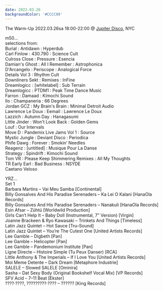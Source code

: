 ```yaml
---
date: 2022.03.26
backgroundColor: '#CCCC99'
---
```


The Warm-Up 2022.03.26sa 18:00-22:00 @ [Jupiter Disco](https://www.jupiterdisco.com/), NYC  

m50...  
selections from:  
Burial : Antidawn : Hyperdub  
Carl Finlow : 430.790 : Science Cult  
Culross Close : Pressure : Esencia  
Damian's Ghost : All I Remember : Astrophonica  
D'Arcangelo : Periscope : Analogical Force  
Details Vol 3 : Rhythm Cult  
Downliners Sekt : Remixes : InFine  
Dreamlogicc : \[whitelabel\] : Sub Terrain  
Dreamlogicc : PTDM1 : Peak Time Dance Music  
Farron : Damaad : Kimochi Sound  
Ilo : Champaneria : 66 Degrees  
Jordan GCZ : My Brain's Brain : Minimal Detroit Audio  
Lawrence Le Doux : Eemail : Lawrence Le Doux  
Lazzich : Autumn Day : Hanagasumi  
Little Jinder : Won't Look Back : Golden Gems  
Louf : Our Intervals  
Move D : Pandemix Live Jams Vol 1 : Source  
Mystic Jungle : Deviant Disco : Periodica  
Phife Dawg : Forever : Smokin’ Needles  
Reagenz : \[untitled\] : Musique Pour La Danse  
Strategy : Spindrift : Kimochi Sound  
Tom VR : Please Keep Shimmering Remixes : All My Thoughts  
TR Early Earl : Bad Business : NSYDE  
Caetano Veloso  

YRZ...  
Set 1  
Barbara Martins – Vai Meu Samba \[Continental\]  
Billy Gonsalves And His Paradise Serenaders – Ka Lei O Kalani \[HanaOla Records\]  
Billy Gonsalves And His Paradise Serenaders – Nanakuli \[HanaOla Records\]  
Esin Afsar – Zühtü \[Worldwild Production\]  
Girls Can’t Help It – Baby Doll (Instrumental, 7” Version) \[Virgin\]  
Joanne Brackeen & Ryo Kawasaki – Trinkets And Things \[Timeless\]  
Latin Jazz Quintet – Hot Sauce \[Tru–Sound\]  
Latin Jazz Quintet – You’re The Cutest One \[United Artists Records\]  
Lee Gamble – Digbeth \[Pan\]  
Lee Gamble – Helicopter \[Pan\]  
Lee Gamble – Pandemonium Institute \[Pan\]  
Ligne Directe – Histoire Simple (Tu Peux Danser) \[RCA\]  
Little Anthony & The Imperials – If I Love You \[United Artists Records\]  
Moi Meme Detente – Dark Dream \[Metaphore Industrie\]  
SALELE – Slowed SALELE \[Ominira\]  
Sasha – Dat Sexy Body (Original Bookshelf Vocal Mix) \[VP Records\]  
SFV Acid – 7–11 Beat \[Ekster\]  
????·????, ?????????·???? – ?????? \[King Records\]